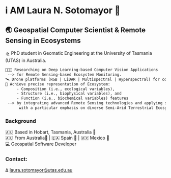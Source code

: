 # i AM Laura N. Sotomayor 🤠
## 🌏 Geospatial Computer Scientist & Remote Sensing in Ecosystems

🛸 PhD student in Geomatic Engineering at the University of Tasmania (UTAS) in Australia. 
```diff
👩🏻‍💻 Researching on Deep Learning-based Computer Vision Applications 
 --> for Remote Sensing-based Ecosystem Monitoring.
🛰️ Drone platforms (RGB | LiDAR | Multispectral | Hyperspectral) for collecting high-resolution imagery data.
🍃 Achieve precise representation of Ecosystem:
     - Composition (i.e., ecological variables), 
     - Structure (i.e., biophysical variables), and 
     - Function (i.e., biochemical variables) features 
 --> by integrating advanced Remote Sensing technologies and applying state-of-art Deep Learning methods,
      with a particular emphasis on diverse Semi-Arid Terrestrial Ecosystems in Australia.
```
### Background
🇦🇺 Based in Hobart, Tasmania, Australia 🦘 <br/> 
🇦🇺 From Australia🦘 | 🇪🇦 Spain 🐂 | 🇲🇽 Mexico 🦅 <br/> 
💻 Geospatial Software Developer

### Contact:
∆ <a href="mailto:laura.sotomayor@utas.edu.au">laura.sotomayor@utas.edu.au</a>
<!--
**LNSOTOM/LNSOTOM** is a ✨ _special_ ✨ repository because its `README.md` (this file) appears on your GitHub profile.

Here are some ideas to get you started:

- 🔭 I’m currently working on ...
- 🌱 I’m currently learning ...
- 👯 I’m looking to collaborate on ...
- 🤔 I’m looking for help with ...
- 💬 Ask me about ...
- 📫 How to reach me: ...
- 😄 Pronouns: ...
- ⚡ Fun fact: ...
-->
